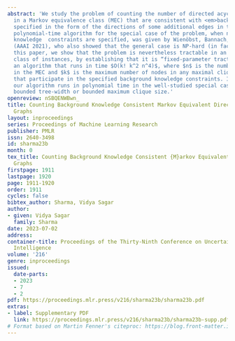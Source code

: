 ```yaml
---
abstract: 'We study the problem of counting the number of directed acyclic graphs
  in a Markov equivalence class (MEC) that are consistent with <em>background knowledge</em>
  specified in the form of the directions of some additional edges in the MEC.  A
  polynomial-time algorithm for the special case of the problem, when no background
  knowledge  constraints are specified, was given by Wienöbst, Bannach, and Liskiewicz
  (AAAI 2021), who also showed that the general case is NP-hard (in fact, #P-hard).  In
  this paper, we show that the problem is nevertheless tractable in an interesting
  class of instances, by establishing that it is “fixed-parameter tractable”: we give
  an algorithm that runs in time $O(k! k^2 n^4)$, where $n$ is the number of nodes
  in the MEC and $k$ is the maximum number of nodes in any maximal clique of the MEC
  that participate in the specified background knowledge constraints. In particular,
  our algorithm runs in polynomial time in the well-studied special case of MECs of
  bounded tree-width or bounded maximum clique size.'
openreview: nSBQENWBwn_
title: Counting Background Knowledge Consistent Markov Equivalent Directed Acyclic
  Graphs
layout: inproceedings
series: Proceedings of Machine Learning Research
publisher: PMLR
issn: 2640-3498
id: sharma23b
month: 0
tex_title: Counting Background Knowledge Consistent {M}arkov Equivalent Directed Acyclic
  Graphs
firstpage: 1911
lastpage: 1920
page: 1911-1920
order: 1911
cycles: false
bibtex_author: Sharma, Vidya Sagar
author:
- given: Vidya Sagar
  family: Sharma
date: 2023-07-02
address:
container-title: Proceedings of the Thirty-Ninth Conference on Uncertainty in Artificial
  Intelligence
volume: '216'
genre: inproceedings
issued:
  date-parts:
  - 2023
  - 7
  - 2
pdf: https://proceedings.mlr.press/v216/sharma23b/sharma23b.pdf
extras:
- label: Supplementary PDF
  link: https://proceedings.mlr.press/v216/sharma23b/sharma23b-supp.pdf
# Format based on Martin Fenner's citeproc: https://blog.front-matter.io/posts/citeproc-yaml-for-bibliographies/
---
```

